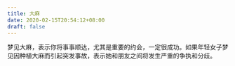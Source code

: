 ```yaml
---
title: 大麻
date: 2020-02-15T20:54:12+08:00
draft: false
---
```


梦见大麻，表示你将事事顺达，尤其是重要的约会，一定很成功。如果年轻女子梦见因种植大麻而引起突发事故，表示她和朋友之间将发生严重的争执和分歧。